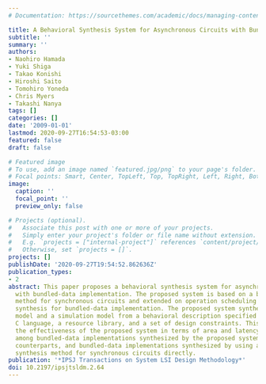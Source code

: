 ```yaml
---
# Documentation: https://sourcethemes.com/academic/docs/managing-content/

title: A Behavioral Synthesis System for Asynchronous Circuits with Bundled-Data Implementation
subtitle: ''
summary: ''
authors:
- Naohiro Hamada
- Yuki Shiga
- Takao Konishi
- Hiroshi Saito
- Tomohiro Yoneda
- Chris Myers
- Takashi Nanya
tags: []
categories: []
date: '2009-01-01'
lastmod: 2020-09-27T16:54:53-03:00
featured: false
draft: false

# Featured image
# To use, add an image named `featured.jpg/png` to your page's folder.
# Focal points: Smart, Center, TopLeft, Top, TopRight, Left, Right, BottomLeft, Bottom, BottomRight.
image:
  caption: ''
  focal_point: ''
  preview_only: false

# Projects (optional).
#   Associate this post with one or more of your projects.
#   Simply enter your project's folder or file name without extension.
#   E.g. `projects = ["internal-project"]` references `content/project/deep-learning/index.md`.
#   Otherwise, set `projects = []`.
projects: []
publishDate: '2020-09-27T19:54:52.862636Z'
publication_types:
- 2
abstract: This paper proposes a behavioral synthesis system for asynchronous circuits
  with bundled-data implementation. The proposed system is based on a behavioral synthesis
  method for synchronous circuits and extended on operation scheduling and control
  synthesis for bundled-data implementation. The proposed system synthesizes an RTL
  model and a simulation model from a behavioral description specified by a restricted
  C language, a resource library, and a set of design constraints. This paper shows
  the effectiveness of the proposed system in terms of area and latency through comparisons
  among bundled-data implementations synthesized by the proposed system, synchronous
  counterparts, and bundled-data implementations synthesized by using a behavioral
  synthesis method for synchronous circuits directly.
publication: '*IPSJ Transactions on System LSI Design Methodology*'
doi: 10.2197/ipsjtsldm.2.64
---
```

